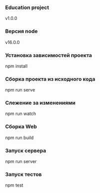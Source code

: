 ### Education project
v1.0.0

### Версия node
v16.0.0

### Установка зависимостей проекта
npm install

### Сборка проекта из исходного кода
npm run serve

### Слежение за изменениями
npm run watch

### Сборка Web
npm run build

### Запуск сервера
npm run server

### Запуск тестов
npm test
